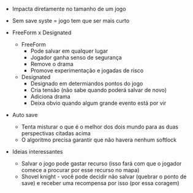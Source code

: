 - Impacta diretamente no tamanho de um jogo
- Sem save syste = jogo tem que ser mais curto
- FreeForm x Designated
	- FreeForm
		- Pode salvar em qualquer lugar
		- Jogador ganha senso de segurança
		- Remove o drama
		- Promove experimentação e jogadas de risco
	- Designated
		- Designado em determiandos pontos do jogo
		- Cria tensão (não sabe quando poderá salvar de novo)
		- Adiciona drama
		- Deixa obvio quando algum grande evento está por vir
- Auto save
	- Tenta misturar o que é o melhor dos dois mundo para as duas perspectivas citadas acima
	- O algoritmo precisa garantir que não havera nenhum softlock

- Ideias interessantes
	- Salvar o jogo pode gastar recurso (isso fará com que o jogador comece a procurar por esse recurso no mapa)
	- Shovel knight - você pode decidir não salvar (quebrar o ponto de save) e receber uma recompensa por isso (por essa coragem)